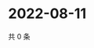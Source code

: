 # 2022-08-11

共 0 条

<!-- BEGIN WEIBO -->
<!-- 最后更新时间 Thu Aug 11 2022 14:20:36 GMT+0800 (China Standard Time) -->

<!-- END WEIBO -->
